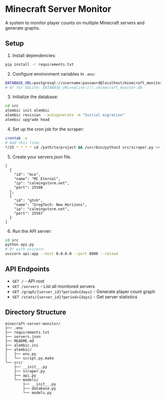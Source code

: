 # Minecraft Server Monitor

A system to monitor player counts on multiple Minecraft servers and generate graphs.

## Setup

1. Install dependencies:
```bash
pip install -r requirements.txt
```

2. Configure environment variables in `.env`:
```bash
DATABASE_URL=postgresql://username:password@localhost/minecraft_monitor
# Or for SQLite: DATABASE_URL=sqlite:///./minecraft_monitor.db
```

3. Initialize the database:
```bash
cd src
alembic init alembic
alembic revision --autogenerate -m "Initial migration"
alembic upgrade head
```

4. Set up the cron job for the scraper:
```bash
crontab -e
# Add this line:
*/15 * * * * cd /path/to/project && /usr/bin/python3 src/scraper.py >> /var/log/minecraft_scraper.log 2>&1
```

5. Create your servers.json file.
```
[
  {
    "id": "mce",
    "name": "MC Eternal",
    "ip": "calmingstorm.net",
    "port": 25580
  },
  {
    "id": "gtnh",
    "name": "GregTech: New Horizons",
    "ip": "calmingstorm.net",
    "port": 25567
  }
]
```

6. Run the API server:
```bash
cd src
python api.py
# Or with uvicorn:
uvicorn api:app --host 0.0.0.0 --port 8000 --reload
```

## API Endpoints

- `GET /` - API root
- `GET /servers` - List all monitored servers
- `GET /graph/{server_id}?period={days}` - Generate player count graph
- `GET /stats/{server_id}?period={days}` - Get server statistics

## Directory Structure

```
minecraft-server-monitor/
├── .env
├── requirements.txt
├── servers.json
├── README.md
├── alembic.ini
├── alembic/
│   ├── env.py
│   └── script.py.mako
└── src/
    ├── __init__.py
    ├── scraper.py
    ├── api.py
    └── models/
        ├── __init__.py
        ├── database.py
        └── models.py
```